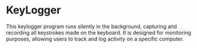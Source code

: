 # KeyLogger


This keylogger program runs silently in the background, capturing and recording all keystrokes made on the keyboard. It is designed for monitoring purposes, allowing users to track and log activity on a specific computer.
